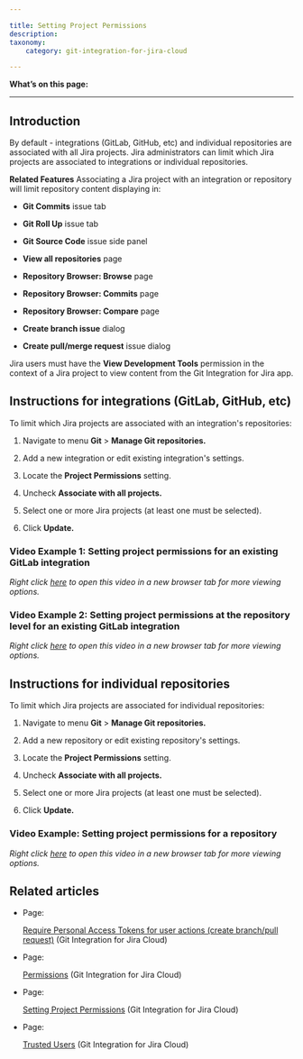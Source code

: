 ```yaml
---

title: Setting Project Permissions
description:
taxonomy:
    category: git-integration-for-jira-cloud

---
```

**What’s on this page:**

* * *

## Introduction

By default - integrations (GitLab, GitHub, etc) and individual repositories are associated with all Jira projects. Jira administrators can limit which Jira projects are associated to integrations or individual repositories.

**Related Features**
Associating a Jira project with an integration or repository will limit repository content displaying in:

*   **Git Commits** issue tab

*   **Git Roll Up** issue tab

*   **Git Source Code** issue side panel 

*   **View all repositories** page

*   **Repository Browser: Browse** page

*   **Repository Browser: Commits** page

*   **Repository Browser: Compare** page

*   **Create branch issue** dialog

*   **Create pull/merge request** issue dialog


Jira users must have the **View Development Tools** permission in the context of a Jira project to view content from the Git Integration for Jira app.

## Instructions for integrations (GitLab, GitHub, etc)

To limit which Jira projects are associated with an integration's repositories:

1.  Navigate to menu **Git** > **Manage Git repositories.**

2.  Add a new integration or edit existing integration's settings.

3.  Locate the **Project Permissions** setting.

4.  Uncheck **Associate with all projects.**

5.  Select one or more Jira projects (at least one must be selected).

6.  Click **Update.**


### **Video Example 1:** Setting project permissions for an existing GitLab integration

_Right click_ [_here_](https://bigbrassband.wistia.com/medias/rnm5t639cz) _to open this video in a new browser tab for more viewing options._

### **Video Example 2:** Setting project permissions at the repository level for an existing GitLab integration

_Right click_ [_here_](https://bigbrassband.wistia.com/medias/fder2qnpgw) _to open this video in a new browser tab for more viewing options._

## Instructions for individual repositories

To limit which Jira projects are associated for individual repositories:

1.  Navigate to menu **Git** > **Manage Git repositories.**

2.  Add a new repository or edit existing repository's settings.

3.  Locate the **Project Permissions** setting.

4.  Uncheck **Associate with all projects.**

5.  Select one or more Jira projects (at least one must be selected).

6.  Click **Update.**


### **Video Example:** Setting project permissions for a repository 

_Right click_ [_here_](https://bigbrassband.wistia.com/medias/xvzj32nxou) _to open this video in a new browser tab for more viewing options._

## Related articles

*   Page:

    [Require Personal Access Tokens for user actions (create branch/pull request)](/wiki/spaces/GITCLOUD/pages/131137621) (Git Integration for Jira Cloud)

*   Page:

    [Permissions](/wiki/spaces/GITCLOUD/pages/405962836/Permissions) (Git Integration for Jira Cloud)

*   Page:

    [Setting Project Permissions](/wiki/spaces/GITCLOUD/pages/509509708/Setting+Project+Permissions) (Git Integration for Jira Cloud)

*   Page:

    [Trusted Users](/git-integration-for-jira-cloud/Trusted-Users) (Git Integration for Jira Cloud)